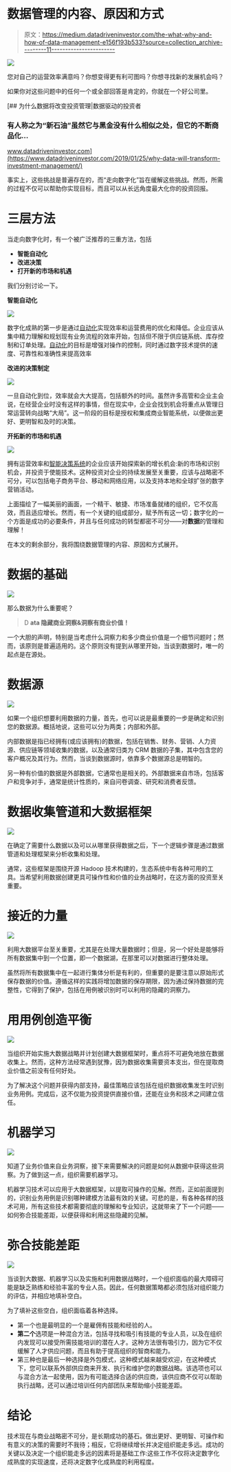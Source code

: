 # 数据管理的内容、原因和方式

> 原文：<https://medium.datadriveninvestor.com/the-what-why-and-how-of-data-management-e156f193b533?source=collection_archive---------11----------------------->

![](img/65a8a248f9b3113d22908d9b3a625739.png)

您对自己的运营效率满意吗？你想变得更有利可图吗？你想寻找新的发展机会吗？

如果你对这些问题中的任何一个或全部回答是肯定的，你就在一个好公司里。

[](https://www.datadriveninvestor.com/2019/01/25/why-data-will-transform-investment-management/) [## 为什么数据将改变投资管理|数据驱动的投资者

### 有人称之为“新石油”虽然它与黑金没有什么相似之处，但它的不断商品化…

www.datadriveninvestor.com](https://www.datadriveninvestor.com/2019/01/25/why-data-will-transform-investment-management/) 

事实上，这些挑战是普遍存在的，而“走向数字化”旨在缓解这些挑战。然而，所需的过程不仅可以帮助你实现目标，而且可以从长远角度最大化你的投资回报。

# 三层方法

当走向数字化时，有一个被广泛推荐的三重方法，包括

*   **智能自动化**
*   **改进决策**
*   **打开新的市场和机遇**

我们分别讨论一下。

**智能自动化**

![](img/92a2d669de1716f60b775ada4eb4e84d.png)

数字化成熟的第一步是通过[自动化](https://perspectives.mobilelive.ca/blog/robotic-process-automation-myths)实现效率和运营费用的优化和降低。企业应该从集中精力理解和规划现有业务流程的效率开始，包括但不限于供应链系统、库存控制和订单处理。[自动化](https://perspectives.mobilelive.ca/blog/robotic-process-automation-myths)的目标是增强对操作的控制，同时通过数字技术提供的速度、可靠性和准确性来提高效率

**改进的决策制定**

![](img/545bc91a91181ed823bd2da72e346f94.png)

一旦自动化到位，效率就会大大提高，包括额外的时间。虽然许多高管和企业主会说，在经营企业时没有这样的事情，但在现实中，企业会找到机会将重点从管理日常运营转向战略“大局”。这一阶段的目标是授权和集成商业智能系统，以便做出更好、更明智和及时的决策。

**开拓新的市场和机遇**

![](img/c8622c56b7d369aa7b4bba7384a3ffe9.png)

拥有运营效率和[智能决策系统](https://perspectives.mobilelive.ca/blog/15-artificial-intelligence-opportunities)的企业应该开始探索新的增长机会:新的市场和识别机会，并投资于使能技术。这种投资对企业的持续发展至关重要，应该与战略密不可分，可以包括电子商务平台、移动和网络应用，以及支持本地和全球扩张的数字营销活动。

上面描绘了一幅美丽的画面，一个精干、敏捷、市场准备就绪的组织，它不仅高效，而且适应增长。然而，有一个关键的组成部分，赋予所有这一切；数字化的一个方面是成功的必要条件，并且与任何成功的转型都密不可分——对**数据**的管理和理解！

在本文的剩余部分，我将围绕数据管理的内容、原因和方式展开。

# 数据的基础

![](img/1db7ab0228b338e72732ac2ae813e4b6.png)

那么数据为什么重要呢？

> D **ata 隐藏商业洞察&洞察有商业价值！**

一个大胆的声明，特别是当考虑什么洞察力和多少商业价值是一个细节问题时；然而，该原则是普遍适用的。这个原则没有提到从哪里开始，当谈到数据时，唯一的起点是在源处。

# 数据源

![](img/fa1e6235ec36d441d47871700a8d9843.png)

如果一个组织想要利用数据的力量，首先，也可以说是最重要的一步是确定和识别您的数据源。概括地说，这些可以分为两类；内部和外部。

内部数据是指已经拥有(或应该拥有)的数据，包括在销售、财务、营销、人力资源、供应链等领域收集的数据，以及通常归类为 CRM 数据的子集，其中包含您的客户概况及其行为。然而，当谈到数据源时，依靠多个数据源总是明智的。

另一种有价值的数据是外部数据，它通常也是相关的。外部数据来自市场，包括客户和竞争对手，通常是统计性质的，来自问卷调查、研究和消费者反馈。

# 数据收集管道和大数据框架

![](img/e38f6fdf06782fc5932c486066fec6b3.png)

在确定了需要什么数据以及可以从哪里获得数据之后，下一个逻辑步骤是通过数据管道和处理框架来分析收集和处理。

通常，这些框架是围绕开源 Hadoop 技术构建的，生态系统中有各种可用的工具。当希望利用数据创建更具可操作性和价值的业务战略时，在这方面的投资至关重要。

# 接近的力量

![](img/12e9661b53fb012421b7c0e307db2f3c.png)

利用大数据平台至关重要，尤其是在处理大量数据时；但是，另一个好处是能够将所有数据集中到一个位置，即一个数据湖，在那里可以对数据进行整体处理。

虽然将所有数据集中在一起进行集体分析是有利的，但重要的是要注意以原始形式保存数据的价值。遵循这样的实践将增加数据的保存期限，因为通过保持数据的完整性，它得到了保护，包括在用例被识别时可以利用的隐藏的洞察力。

# 用用例创造平衡

![](img/225cd4bd58282dad2413c011f6273acc.png)

当组织开始实施大数据战略并计划创建大数据框架时，重点将不可避免地放在数据收集上。然而，这种方法经常遇到犹豫，因为数据收集需要资本支出，但在提取商业价值之前没有任何好处。

为了解决这个问题并获得内部支持，最佳策略应该包括在组织数据收集发生时识别业务用例。完成后，这不仅能为投资提供直接价值，还能在业务和技术之间建立信任。

# 机器学习

![](img/0375a2fe775697845dba83e681dd1d04.png)

知道了业务价值来自业务洞察，接下来需要解决的问题是如何从数据中获得这些洞察。为了做到这一点，组织需要机器学习。

机器学习技术可以应用于大数据框架，以提取可操作的见解。然而，正如前面提到的，识别业务用例是识别哪种建模方法最有效的关键。可悲的是，有各种各样的技术可用，所有这些技术都需要彻底的理解和专业知识，这就带来了下一个问题——如何弥合技能差距，以便获得和利用这些隐藏的见解。

# 弥合技能差距

![](img/a4e7e56f812b5036fb64ba963ca69074.png)

当谈到大数据、机器学习以及实施和利用数据战略时，一个组织面临的最大障碍可能是缺乏熟练和经验丰富的专业人员。因此，任何数据策略都必须包括对组织能力的评估，并相应地填补空白。

为了填补这些空白，组织面临着各种选择。

*   第一个也是最明显的一个是雇佣有技能和经验的人。
*   **第二个**选项是一种混合方法，包括寻找和吸引有技能的专业人员，以及在组织内发现可以接受所需技能培训的潜在人才。这种方法很有吸引力，因为它不仅缓解了人才供应问题，而且有助于提高组织的智商和能力。
*   第三种也是最后一种选择是外包模式，这种模式越来越受欢迎，在这种模式下，您可以联系外部供应商来开发、执行和维护您的数据战略。该选项也可以与混合方法一起使用，因为有可能选择合适的供应商，该供应商不仅可以帮助执行战略，还可以通过培训任何内部团队来帮助缩小技能差距。

# 结论

技术现在与商业战略密不可分，是长期成功的基石。做出更好、更明智、可操作和有意义的决策的需要时不我待；相反，它将继续增长并决定组织能走多远。成功的关键以及决定一个组织能走多远的因素将是基础工作:这些工作不仅将决定数字化成熟度的实现速度，还将决定数字化成熟度的利用程度。